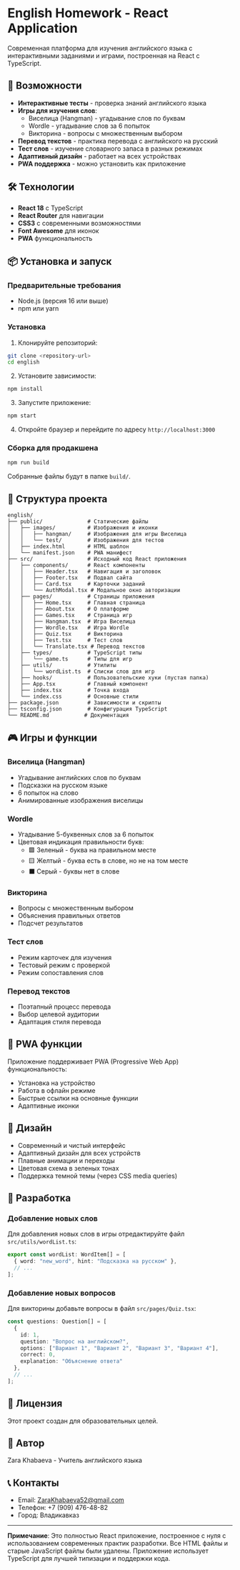 # English Homework - React Application

Современная платформа для изучения английского языка с интерактивными заданиями и играми, построенная на React с TypeScript.




## 🚀 Возможности


- **Интерактивные тесты** - проверка знаний английского языка
- **Игры для изучения слов**:
  - Виселица (Hangman) - угадывание слов по буквам
  - Wordle - угадывание слов за 6 попыток
  - Викторина - вопросы с множественным выбором
- **Перевод текстов** - практика перевода с английского на русский
- **Тест слов** - изучение словарного запаса в разных режимах
- **Адаптивный дизайн** - работает на всех устройствах
- **PWA поддержка** - можно установить как приложение

## 🛠 Технологии

- **React 18** с TypeScript
- **React Router** для навигации
- **CSS3** с современными возможностями
- **Font Awesome** для иконок
- **PWA** функциональность

## 📦 Установка и запуск

### Предварительные требования

- Node.js (версия 16 или выше)
- npm или yarn

### Установка

1. Клонируйте репозиторий:
```bash
git clone <repository-url>
cd english
```

2. Установите зависимости:
```bash
npm install
```

3. Запустите приложение:
```bash
npm start
```

4. Откройте браузер и перейдите по адресу `http://localhost:3000`

### Сборка для продакшена

```bash
npm run build
```

Собранные файлы будут в папке `build/`.

## 📁 Структура проекта

```
english/
├── public/              # Статические файлы
│   ├── images/          # Изображения и иконки
│   │   ├── hangman/     # Изображения для игры Виселица
│   │   └── test/        # Изображения для тестов
│   ├── index.html       # HTML шаблон
│   └── manifest.json    # PWA манифест
├── src/                 # Исходный код React приложения
│   ├── components/      # React компоненты
│   │   ├── Header.tsx   # Навигация и заголовок
│   │   ├── Footer.tsx   # Подвал сайта
│   │   ├── Card.tsx     # Карточки заданий
│   │   └── AuthModal.tsx # Модальное окно авторизации
│   ├── pages/           # Страницы приложения
│   │   ├── Home.tsx     # Главная страница
│   │   ├── About.tsx    # О платформе
│   │   ├── Games.tsx    # Страница игр
│   │   ├── Hangman.tsx  # Игра Виселица
│   │   ├── Wordle.tsx   # Игра Wordle
│   │   ├── Quiz.tsx     # Викторина
│   │   ├── Test.tsx     # Тест слов
│   │   └── Translate.tsx # Перевод текстов
│   ├── types/           # TypeScript типы
│   │   └── game.ts      # Типы для игр
│   ├── utils/           # Утилиты
│   │   └── wordList.ts  # Списки слов для игр
│   ├── hooks/           # Пользовательские хуки (пустая папка)
│   ├── App.tsx          # Главный компонент
│   ├── index.tsx        # Точка входа
│   └── index.css        # Основные стили
├── package.json         # Зависимости и скрипты
├── tsconfig.json        # Конфигурация TypeScript
└── README.md           # Документация
```

## 🎮 Игры и функции

### Виселица (Hangman)
- Угадывание английских слов по буквам
- Подсказки на русском языке
- 6 попыток на слово
- Анимированные изображения виселицы

### Wordle
- Угадывание 5-буквенных слов за 6 попыток
- Цветовая индикация правильности букв:
  - 🟩 Зеленый - буква на правильном месте
  - 🟨 Желтый - буква есть в слове, но не на том месте
  - ⬛ Серый - буквы нет в слове

### Викторина
- Вопросы с множественным выбором
- Объяснения правильных ответов
- Подсчет результатов

### Тест слов
- Режим карточек для изучения
- Тестовый режим с проверкой
- Режим сопоставления слов

### Перевод текстов
- Поэтапный процесс перевода
- Выбор целевой аудитории
- Адаптация стиля перевода

## 📱 PWA функции

Приложение поддерживает PWA (Progressive Web App) функциональность:
- Установка на устройство
- Работа в офлайн режиме
- Быстрые ссылки на основные функции
- Адаптивные иконки

## 🎨 Дизайн

- Современный и чистый интерфейс
- Адаптивный дизайн для всех устройств
- Плавные анимации и переходы
- Цветовая схема в зеленых тонах
- Поддержка темной темы (через CSS media queries)

## 🔧 Разработка

### Добавление новых слов

Для добавления новых слов в игры отредактируйте файл `src/utils/wordList.ts`:

```typescript
export const wordList: WordItem[] = [
  { word: "new_word", hint: "Подсказка на русском" },
  // ...
];
```

### Добавление новых вопросов

Для викторины добавьте вопросы в файл `src/pages/Quiz.tsx`:

```typescript
const questions: Question[] = [
  {
    id: 1,
    question: "Вопрос на английском?",
    options: ["Вариант 1", "Вариант 2", "Вариант 3", "Вариант 4"],
    correct: 0,
    explanation: "Объяснение ответа"
  },
  // ...
];
```

## 📄 Лицензия

Этот проект создан для образовательных целей.

## 👥 Автор

Zara Khabaeva - Учитель английского языка

## 📞 Контакты

- Email: ZaraKhabaeva52@gmail.com
- Телефон: +7 (909) 476-48-82
- Город: Владикавказ

---

**Примечание**: Это полностью React приложение, построенное с нуля с использованием современных практик разработки. Все HTML файлы и старые JavaScript файлы были удалены. Приложение использует TypeScript для лучшей типизации и поддержки кода.